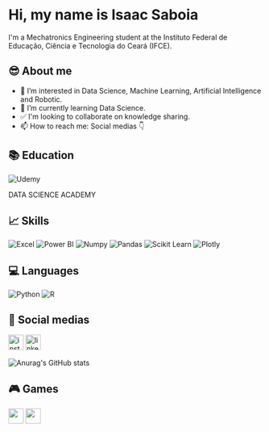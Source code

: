 # Hi, my name is Isaac Saboia

I'm a Mechatronics Engineering student at the Instituto Federal de Educação, Ciência e Tecnologia do Ceará (IFCE).

## 😎 About me
- 👀 I’m interested in Data Science, Machine Learning, Artificial Intelligence and Robotic.
- 🌱 I’m currently learning Data Science.
- ✅ I'm looking to collaborate on knowledge sharing.
- 📫 How to reach me: Social medias 👇

## 📚 Education
![Udemy](https://img.shields.io/badge/Udemy-EC5252?style=for-the-badge&logo=Udemy&logoColor=white)

DATA SCIENCE ACADEMY

## 📈 Skills
![Excel](https://img.shields.io/badge/Microsoft_Excel-217346?style=for-the-badge&logo=microsoft-excel&logoColor=white)
![Power BI](https://img.shields.io/badge/PowerBI-F2C811?style=for-the-badge&logo=Power%20BI&logoColor=white)
![Numpy](https://img.shields.io/badge/Numpy-777BB4?style=for-the-badge&logo=numpy&logoColor=white)
![Pandas](https://img.shields.io/badge/Pandas-2C2D72?style=for-the-badge&logo=pandas&logoColor=white)
![Scikit Learn](https://img.shields.io/badge/scikit_learn-F7931E?style=for-the-badge&logo=scikit-learn&logoColor=white)
![Plotly](https://img.shields.io/badge/Plotly-239120?style=for-the-badge&logo=plotly&logoColor=white)

## 💻 Languages
![Python](https://img.shields.io/badge/Python-FFD43B?style=for-the-badge&logo=python&logoColor=blue)
![R](https://img.shields.io/badge/R-276DC3?style=for-the-badge&logo=r&logoColor=white)

## 📲 Social medias
[<img src='https://img.shields.io/badge/Instagram-E4405F?style=for-the-badge&logo=instagram&logoColor=white' alt='instagram' height='30'>](https://www.instagram.com/isaac.jefferson.s/)
[<img src='https://img.shields.io/badge/LinkedIn-0077B5?style=for-the-badge&logo=linkedin&logoColor=white' alt='linkedin' height='30'>](https://www.linkedin.com/in/isaac-jefferson-s/)

![Anurag's GitHub stats](https://github-readme-stats.vercel.app/api?username=IsaacJefferon7&show_icons=true&theme=transparent)

## 🎮 Games
[<img src='https://img.shields.io/badge/Steam-000000?style=for-the-badge&logo=steam&logoColor=white' height='30'>](https://steamcommunity.com/profiles/76561198145813118/)
<img src='https://img.shields.io/badge/Counter_Strike-000000?style=for-the-badge&logo=counter-strike&logoColor=white' height='30'>
